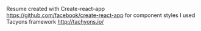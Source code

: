 Resume created with Create-react-app https://github.com/facebook/create-react-app
for component styles I used Tacyons framework http://tachyons.io/
